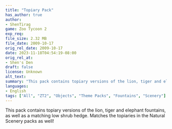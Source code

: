 ```yaml
---
title: "Topiary Pack"
has_author: true
author: 
- ShenTirag
game: Zoo Tycoon 2
exp_req: 
file_size: 2.32 MB
file_date: 2009-10-17
orig_rel_date: 2009-10-17
date: 2023-11-18T04:54:19-08:00
orig_rel_at: 
- Shen's Den
draft: false
license: Unknown
alt_text: 
summary: "This pack contains topiary versions of the lion, tiger and elephant fountains, as well as a matching low shrub hedge."
languages:
- English
tags: ["All", "ZT2", "Objects", "Theme Packs", "Fountains", "Scenery"]
---
```


This pack contains topiary versions of the lion, tiger and elephant fountains, as well as a matching low shrub hedge.  Matches the topiaries in the Natural Scenery packs as well!